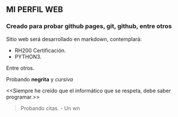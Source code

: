 ## MI PERFIL WEB

### Creado para probar github pages, git, github, entre otros

Sitio web será desarrollado en markdown, contemplará:

- RH200 Certificación.
- PYTHON3.

Entre otros.

Probando **negrita** y *cursiva*

<<Siempre he creído que el informático que se respeta, debe saber programar.>>

>Probando citas. - Un wn
